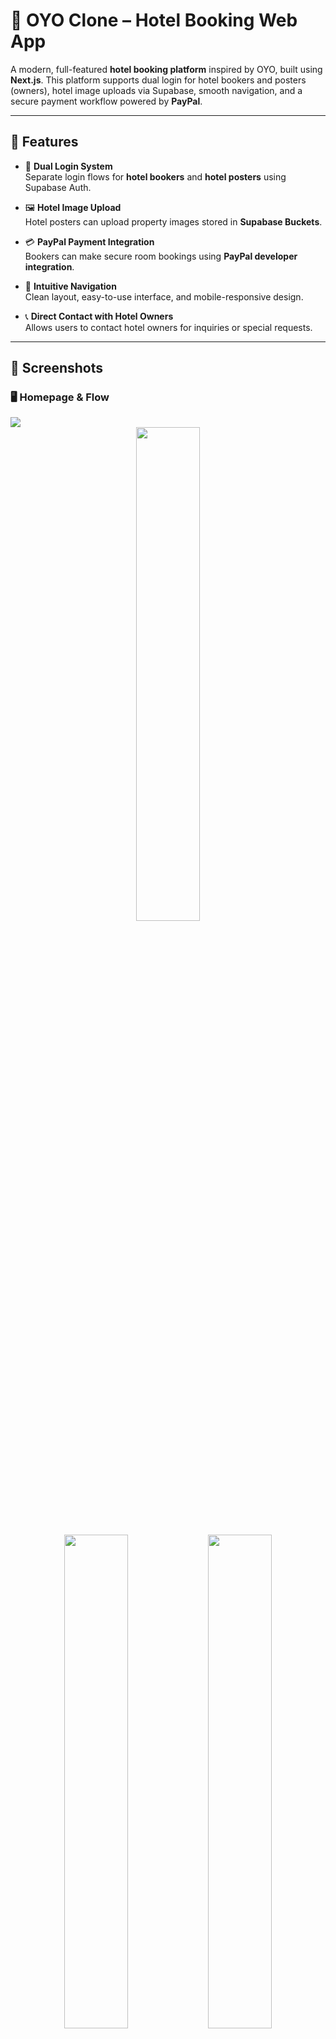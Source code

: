 # 🏨 OYO Clone – Hotel Booking Web App

A modern, full-featured **hotel booking platform** inspired by OYO, built using **Next.js**. This platform supports dual login for hotel bookers and posters (owners), hotel image uploads via Supabase, smooth navigation, and a secure payment workflow powered by **PayPal**.

---

## 🚀 Features

- 🔐 **Dual Login System**  
  Separate login flows for **hotel bookers** and **hotel posters** using Supabase Auth.

- 🖼️ **Hotel Image Upload**  
  Hotel posters can upload property images stored in **Supabase Buckets**.

- 💳 **PayPal Payment Integration**  
  Bookers can make secure room bookings using **PayPal developer integration**.

- 🧭 **Intuitive Navigation**  
  Clean layout, easy-to-use interface, and mobile-responsive design.

- 📞 **Direct Contact with Hotel Owners**  
  Allows users to contact hotel owners for inquiries or special requests.

---

## 🧪 Screenshots

### 🖥️ Homepage & Flow
<img src="https://github.com/user-attachments/assets/2b50399c-edd2-433e-969d-cb3f73125c08" />
<br/>
<div align="center">
  <img src="https://github.com/user-attachments/assets/3e9b27cc-0b1c-46f3-8a43-dcbb19e05dc5" width="45%" />
</div>

<br/>

<div align="center">
  <img src="https://github.com/user-attachments/assets/7ba144ef-1967-470e-b096-d4f82d2f9c15" width="45%" />
  <img src="https://github.com/user-attachments/assets/57034be2-90d2-4ca9-a376-3354b3a36226" width="45%" />
</div>

<br/>

<div align="center">
  <img src="https://github.com/user-attachments/assets/8568c008-d49a-47b9-9fa9-905cafc4b535" width="45%" />
  <img src="https://github.com/user-attachments/assets/ade0a955-6497-4936-a20d-981b94d9077b" width="45%" />
</div>

---

## 🛠️ Tech Stack

| Layer             | Technology              |
|------------------|--------------------------|
| Frontend          | Next.js                 |
| Styling           | Tailwind CSS, Shadcn UI |
| Authentication    | Supabase Auth           |
| File Storage      | Supabase Buckets        |
| Payment Gateway   | PayPal Developer API    |
| Deployment        | Vercel / Render         |

---

## 📂 Project Structure (Simplified)






---
